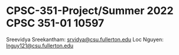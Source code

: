 # CPSC-351-Project/Summer 2022 CPSC 351-01 10597
Sreevidya Sreekantham: srvidya@csu.fullerton.edu
Loc Nguyen: lnguy121@csu.fullerton.edu
